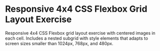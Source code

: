 # Responsive 4x4 CSS Flexbox Grid Layout Exercise

Responsive 4x4 CSS Flexbox grid layout exercise with centered images in each cell. Includes a nested subgrid with style elements that adapts to screen sizes smaller than 1024px, 768px, and 480px.
